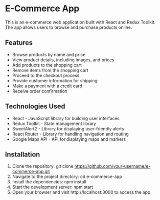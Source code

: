 # E-Commerce App

This is an e-commerce web application built with React and Redux Toolkit. The app allows users to browse and purchase products online.

## Features

 - Browse products by name and price
 - View product details, including images, and prices
 - Add products to the shopping cart
 - Remove items from the shopping cart
 - Proceed to the checkout process
 - Provide customer information for shipping
 - Make a payment with a credit card
 - Receive order confirmation

## Technologies Used
 - React - JavaScript library for building user interfaces
 - Redux Toolkit - State management library
 - SweetAlert2 - Library for displaying user-friendly alerts
 - React Router - Library for handling navigation and routing
 - Google Maps API - API for displaying maps and markers

## Installation
1. Clone the repository:
git clone https://github.com/your-username/e-commerce-app.git
2. Navigate to the project directory: cd e-commerce-app
3. Install the dependencies: npm install
4. Start the development server: npm start
5. Open your browser and visit http://localhost:3000 to access the app.

